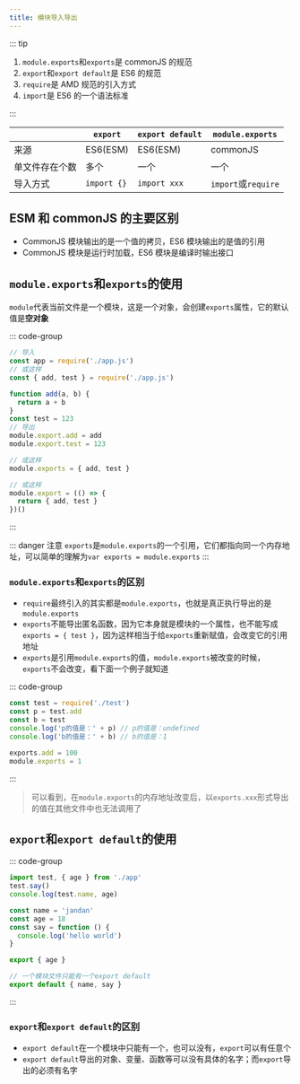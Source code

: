 ```yaml
---
title: 模块导入导出
---
```


::: tip

1. `module.exports`和`exports`是 commonJS 的规范
2. `export`和`export default`是 ES6 的规范
3. `require`是 AMD 规范的引入方式
4. `import`是 ES6 的一个语法标准

:::

|                | `export`    | `export default` | `module.exports`    |
| -------------- | ----------- | ---------------- | ------------------- |
| 来源           | ES6(ESM)    | ES6(ESM)         | commonJS            |
| 单文件存在个数 | 多个        | 一个             | 一个                |
| 导入方式       | `import {}` | `import xxx`     | `import`或`require` |

## ESM 和 commonJS 的主要区别

- CommonJS 模块输出的是一个值的拷贝，ES6 模块输出的是值的引用
- CommonJS 模块是运行时加载，ES6 模块是编译时输出接口

## `module.exports`和`exports`的使用

`module`代表当前文件是一个模块，这是一个对象，会创建`exports`属性，它的默认值是**空对象**

::: code-group

```js [index.js]
// 导入
const app = require('./app.js')
// 或这样
const { add, test } = require('./app.js')
```

```js [app.js]
function add(a, b) {
  return a + b
}
const test = 123
// 导出
module.export.add = add
module.export.test = 123

// 或这样
module.exports = { add, test }

// 或这样
module.export = (() => {
  return { add, test }
})()
```

:::

::: danger 注意
`exports`是`module.exports`的一个引用，它们都指向同一个内存地址，可以简单的理解为`var exports = module.exports`
:::

### `module.exports`和`exports`的区别

- `require`最终引入的其实都是`module.exports`，也就是真正执行导出的是`module.exports`
- `exports`不能导出匿名函数，因为它本身就是模块的一个属性，也不能写成`exports = { test }`，因为这样相当于给`exports`重新赋值，会改变它的引用地址
- `exports`是引用`module.exports`的值，`module.exports`被改变的时候，`exports`不会改变，看下面一个例子就知道

::: code-group

```js [output.js]
const test = require('./test')
const p = test.add
const b = test
console.log('p的值是：' + p) // p的值是：undefined
console.log('b的值是：' + b) // b的值是：1
```

```js [test.js]
exports.add = 100
module.exports = 1
```

:::

> 可以看到，在`module.exports`的内存地址改变后，以`exports.xxx`形式导出的值在其他文件中也无法调用了

## `export`和`export default`的使用

::: code-group

```js [index.js]
import test, { age } from './app'
test.say()
console.log(test.name, age)
```

```js [app.js]
const name = 'jandan'
const age = 18
const say = function () {
  console.log('hello world')
}

export { age }

// 一个模块文件只能有一个export default
export default { name, say }
```

:::

### `export`和`export default`的区别

- `export default`在一个模块中只能有一个，也可以没有，`export`可以有任意个
- `export default`导出的对象、变量、函数等可以没有具体的名字；而`export`导出的必须有名字
